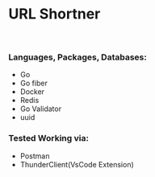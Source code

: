 <h1><strong>URL Shortner</strong></h1>
<br>
<h3>Languages, Packages, Databases:</h3>
<ul>
    <li>
        Go
    </li>
    <li>
        Go fiber
    </li>
    <li>
        Docker
    </li>
    <li>
        Redis
    </li>
    <li>
        Go Validator
    </li>
    <li>
        uuid
    </li>
</ul>

<h3>Tested Working via:</h3>
<ul>
    <li>Postman</li>
    <li>ThunderClient(VsCode Extension)</li>
</ul>

